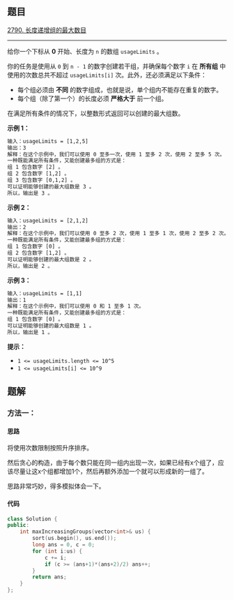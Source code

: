 ## 题目

[2790. 长度递增组的最大数目](https://leetcode.cn/problems/maximum-number-of-groups-with-increasing-length/)

---

给你一个下标从 **0** 开始、长度为 `n` 的数组 `usageLimits` 。

你的任务是使用从 `0` 到 `n - 1` 的数字创建若干组，并确保每个数字 `i` 在 **所有组** 中使用的次数总共不超过 `usageLimits[i]` 次。此外，还必须满足以下条件：

-   每个组必须由 **不同** 的数字组成，也就是说，单个组内不能存在重复的数字。
-   每个组（除了第一个）的长度必须 **严格大于** 前一个组。

在满足所有条件的情况下，以整数形式返回可以创建的最大组数。

  

**示例 1：**

```txt
输入：usageLimits = [1,2,5]
输出：3
解释：在这个示例中，我们可以使用 0 至多一次，使用 1 至多 2 次，使用 2 至多 5 次。
一种既能满足所有条件，又能创建最多组的方式是： 
组 1 包含数字 [2] 。
组 2 包含数字 [1,2] 。
组 3 包含数字 [0,1,2] 。 
可以证明能够创建的最大组数是 3 。 
所以，输出是 3 。
```

**示例 2：**

```txt
输入：usageLimits = [2,1,2]
输出：2
解释：在这个示例中，我们可以使用 0 至多 2 次，使用 1 至多 1 次，使用 2 至多 2 次。
一种既能满足所有条件，又能创建最多组的方式是： 
组 1 包含数字 [0] 。 
组 2 包含数字 [1,2] 。
可以证明能够创建的最大组数是 2 。 
所以，输出是 2 。
```

**示例 3：**

```txt
输入：usageLimits = [1,1]
输出：1
解释：在这个示例中，我们可以使用 0 和 1 至多 1 次。 
一种既能满足所有条件，又能创建最多组的方式是：
组 1 包含数字 [0] 。
可以证明能够创建的最大组数是 1 。 
所以，输出是 1 。
```
  

**提示：**

-   `1 <= usageLimits.length <= 10^5`
-   `1 <= usageLimits[i] <= 10^9`

  

## 题解

### 方法一：

#### 思路

将使用次数限制按照升序排序。

然后贪心的构造，由于每个数只能在同一组内出现一次，如果已经有x个组了，应该尽量让这x个组都增加1个，然后再额外添加一个就可以形成新的一组了。

思路非常巧妙，得多模拟体会一下。

#### 代码

```cpp
class Solution {
public:
    int maxIncreasingGroups(vector<int>& us) {
        sort(us.begin(), us.end());
        long ans = 0, c = 0;
        for (int i:us) {
            c += i;
            if (c >= (ans+1)*(ans+2)/2) ans++;
        }
        return ans;
    }
};
```
